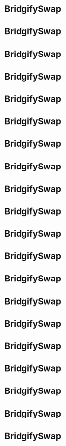 
# BridgifySwap
##
# BridgifySwap
##
# BridgifySwap
##
# BridgifySwap
##


# BridgifySwap
##
# BridgifySwap
##
# BridgifySwap
##
# BridgifySwap
##


# BridgifySwap
##
# BridgifySwap
##
# BridgifySwap
##
# BridgifySwap
##



# BridgifySwap
##
# BridgifySwap
##
# BridgifySwap
##
# BridgifySwap
##



# BridgifySwap
##
# BridgifySwap
##
# BridgifySwap
##
# BridgifySwap
##